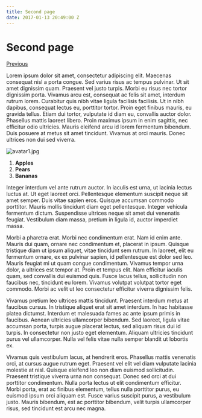 ```yaml
---
title: Second page
date: 2017-01-13 20:49:00 Z
---
```


# Second page

[Previous](./my-first-page.html)

Lorem ipsum dolor sit amet, consectetur adipiscing elit. Maecenas consequat nisl a porta congue. Sed varius risus ac tempus pulvinar. Ut sit amet dignissim quam. Praesent vel justo turpis. Morbi eu risus nec tortor dignissim porta. Vivamus arcu est, consequat ac felis sit amet, interdum rutrum lorem. Curabitur quis nibh vitae ligula facilisis facilisis. Ut in nibh dapibus, consequat lectus eu, porttitor tortor. Proin eget finibus mauris, eu gravida tellus. Etiam dui tortor, vulputate id diam eu, convallis auctor dolor. Phasellus mattis laoreet libero. Proin maximus ipsum in enim sagittis, nec efficitur odio ultricies. Mauris eleifend arcu id lorem fermentum bibendum. Duis posuere at metus sit amet tincidunt. Vivamus at orci mauris. Donec ultrices non dui sed viverra.

![avatar1.jpg](/uploads/avatar1.jpg)

1. **Apples**
2. **Pears**
3. **Bananas** 

Integer interdum vel ante rutrum auctor. In iaculis est urna, ut lacinia lectus luctus at. Ut eget laoreet orci. Pellentesque elementum suscipit neque sit amet semper. Duis vitae sapien eros. Quisque accumsan commodo porttitor. Mauris mollis tincidunt diam eget pellentesque. Integer vehicula fermentum dictum. Suspendisse ultrices neque sit amet dui venenatis feugiat. Vestibulum diam massa, pretium in ligula id, auctor imperdiet massa.

Morbi a pharetra erat. Morbi nec condimentum erat. Nam id enim ante. Mauris dui quam, ornare nec condimentum et, placerat in ipsum. Quisque tristique diam ut ipsum aliquet, vitae tincidunt sem rutrum. In laoreet, elit eu fermentum ornare, ex ex pulvinar sapien, id pellentesque est dolor sed leo. Mauris feugiat mi ut quam congue condimentum. Vivamus tempor urna dolor, a ultrices est tempor at. Proin et tempus elit. Nam efficitur iaculis quam, sed convallis dui euismod quis. Fusce lacus tellus, sollicitudin non faucibus nec, tincidunt eu lorem. Vivamus volutpat volutpat tortor eget commodo. Morbi ac velit ut leo consectetur efficitur viverra dignissim felis.

Vivamus pretium leo ultrices mattis tincidunt. Praesent interdum metus at faucibus cursus. In tristique aliquet erat sit amet interdum. In hac habitasse platea dictumst. Interdum et malesuada fames ac ante ipsum primis in faucibus. Aenean ultricies ullamcorper bibendum. Sed laoreet, ligula vitae accumsan porta, turpis augue placerat lectus, sed aliquam risus dui id turpis. In consectetur non justo eget elementum. Aliquam ultricies tincidunt purus vel ullamcorper. Nulla vel felis vitae nulla semper blandit ut lobortis ex.

Vivamus quis vestibulum lacus, at hendrerit eros. Phasellus mattis venenatis orci, at cursus augue rutrum eget. Praesent vel elit vel diam vulputate lacinia molestie at nisl. Quisque eleifend leo non diam euismod sollicitudin. Praesent tristique viverra urna non consequat. Donec sed orci at dui porttitor condimentum. Nulla porta lectus ut elit condimentum efficitur. Morbi porta, erat ac finibus elementum, tellus nulla porttitor purus, eu euismod ipsum orci aliquam est. Fusce varius suscipit purus, a vestibulum justo. Mauris bibendum, est ac porttitor bibendum, velit turpis ullamcorper risus, sed tincidunt est arcu nec magna. 